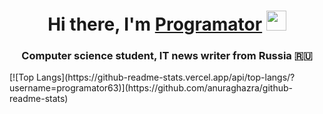 <h1 align="center">Hi there, I'm <a href="https://progfiks.ru/" target="_blank">Programator</a> 
<img src="https://github.com/blackcater/blackcater/raw/main/images/Hi.gif" height="32"/></h1>
<h3 align="center">Computer science student, IT news writer from Russia 🇷🇺</h3>
[![Top Langs](https://github-readme-stats.vercel.app/api/top-langs/?username=programator63)](https://github.com/anuraghazra/github-readme-stats)
